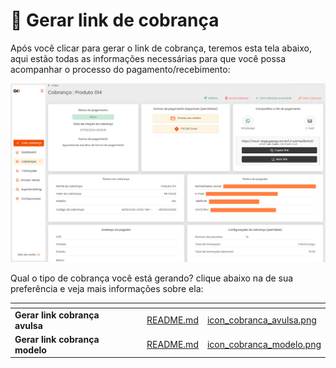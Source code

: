 # 🛒 Gerar link de cobrança


Após você clicar para gerar o link de cobrança, teremos esta tela abaixo, aqui estão todas as informações necessárias para que você possa acompanhar o processo do pagamento/recebimento:

![](/assets/prints/criar_cobranca_gerar_link.png)

Qual o tipo de cobrança você está gerando? clique abaixo na de sua preferência e veja mais informações sobre ela:

<!-- |[Gerar Link cobrança Avulsa](https://docs.gopag.com.br/criar_cobranca/link_cobranca/link_cobranca_modelo) | [Gerar Link cobrança Modelo](https://docs.gopag.com.br/criar_cobranca/link_cobranca/link_cobranca_avulsa) | 
|-                          |-                           | -->

<!--  USAR ESTA TABELA  QUANDO ESTIVER PRONTA A COBRANÇA RECORRENTE

|[Gerar Link cobrança Avulsa](https://docs.gopag.com.br/criar_cobranca/link_cobranca/link_cobranca_modelo) | [Gerar Link cobrança Modelo](https://docs.gopag.com.br/criar_cobranca/link_cobranca/link_cobranca_avulsa) | [Gerar Link cobrança Recorrente](https://docs.gopag.com.br/criar_cobranca/link_cobranca/link_cobranca_recorrente) |
|-                          |-                           |-                               | -->

<table data-view="cards">
    <thead>
        <tr>
            <th></th>
            <th></th>
            <th></th>
            <th data-hidden data-card-target data-type="content-ref"></th>
            <th data-hidden data-card-cover data-type="files"></th>
        </tr>
    </thead>
        <tbody>
            <tr>
                <td>
                    <strong>Gerar link cobrança avulsa</strong>
                </td>
                <td></td>
                <td></td>
                <td>
                    <a href="/CRIAR_COBRANCA/LINK_COBRANCA/LINK_COBRANCA_AVULSA/README.md">README.md</a>
                </td>
                <td>
                    <a href="/assets/prints/icon_cobranca_avulsa.png">icon_cobranca_avulsa.png</a>
                </td>
            </tr>
            <tr>
                <td>
                    <strong>Gerar link cobrança modelo</strong>
                </td>
                <td></td>
                <td></td>
                <td>
                    <a href="/CRIAR_COBRANCA/LINK_COBRANCA/LINK_COBRANCA_MODELO/README.md">README.md</a>
                </td>
                <td>
                    <a href="/assets/prints/icon_cobranca_modelo.png">icon_cobranca_modelo.png</a>
                </td>
            </tr>
        </tbody>
</table>